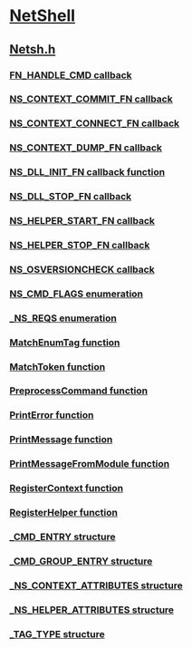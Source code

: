 # [NetShell](../_netshell/index.md)
## [Netsh.h](index.md)
### [FN_HANDLE_CMD callback](../netsh/nc-netsh-fn_handle_cmd.md)
### [NS_CONTEXT_COMMIT_FN callback](../netsh/nc-netsh-ns_context_commit_fn.md)
### [NS_CONTEXT_CONNECT_FN callback](../netsh/nc-netsh-ns_context_connect_fn.md)
### [NS_CONTEXT_DUMP_FN callback](../netsh/nc-netsh-ns_context_dump_fn.md)
### [NS_DLL_INIT_FN callback function](../netsh/nc-netsh-ns_dll_init_fn.md)
### [NS_DLL_STOP_FN callback](../netsh/nc-netsh-ns_dll_stop_fn.md)
### [NS_HELPER_START_FN callback](../netsh/nc-netsh-ns_helper_start_fn.md)
### [NS_HELPER_STOP_FN callback](../netsh/nc-netsh-ns_helper_stop_fn.md)
### [NS_OSVERSIONCHECK callback](../netsh/nc-netsh-ns_osversioncheck.md)
### [NS_CMD_FLAGS enumeration](../netsh/ne-netsh-ns_cmd_flags.md)
### [_NS_REQS enumeration](../netsh/ne-netsh-_ns_reqs.md)
### [MatchEnumTag function](../netsh/nf-netsh-matchenumtag.md)
### [MatchToken function](../netsh/nf-netsh-matchtoken.md)
### [PreprocessCommand function](../netsh/nf-netsh-preprocesscommand.md)
### [PrintError function](../netsh/nf-netsh-printerror.md)
### [PrintMessage function](../netsh/nf-netsh-printmessage.md)
### [PrintMessageFromModule function](../netsh/nf-netsh-printmessagefrommodule.md)
### [RegisterContext function](../netsh/nf-netsh-registercontext.md)
### [RegisterHelper function](../netsh/nf-netsh-registerhelper.md)
### [_CMD_ENTRY structure](../netsh/ns-netsh-_cmd_entry.md)
### [_CMD_GROUP_ENTRY structure](../netsh/ns-netsh-_cmd_group_entry.md)
### [_NS_CONTEXT_ATTRIBUTES structure](../netsh/ns-netsh-_ns_context_attributes.md)
### [_NS_HELPER_ATTRIBUTES structure](../netsh/ns-netsh-_ns_helper_attributes.md)
### [_TAG_TYPE structure](../netsh/ns-netsh-_tag_type.md)
